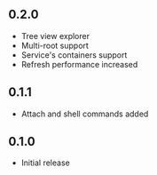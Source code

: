 ## 0.2.0

- Tree view explorer
- Multi-root support
- Service's containers support
- Refresh performance increased

## 0.1.1

- Attach and shell commands added

## 0.1.0
- Initial release